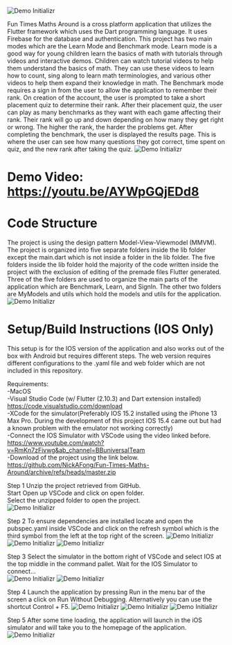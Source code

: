 ![Demo Initializr](GitHubImages/title.png)

Fun Times Maths Around is a cross platform application that utilizes the Flutter framework which uses the Dart programming language.  It uses Firebase for the database and authentication.  This project has two main modes which are the Learn Mode and Benchmark mode.  Learn mode is a good way for young children learn the basics of math with tutorials through videos and interactive demos. Children can watch tutorial videos to help them understand the basics of math. They can use these videos to learn how to count, sing along to learn math terminologies, and various other videos to help them expand their knowledge in math.  The Benchmark mode requires a sign in from the user to allow the application to remember their rank.  On creation of the account, the user is prompted to take a short placement quiz to determine their rank.  After their placement quiz, the user can play as many benchmarks as they want with each game affecting their rank.  Their rank will go up and down depending on how many they get right or wrong.  The higher the rank, the harder the problems get. After completing the benchmark, the user is displayed the results page.  This is where the user can see how many questions they got correct, time spent on quiz, and the new rank after taking the quiz.
![Demo Initializr](GitHubImages/2.png)


# Demo Video: https://youtu.be/AYWpGQjEDd8


# Code Structure
The project is using the design pattern Model-View-Viewmodel (MMVM).  The project is organized into five separate folders inside the lib folder except the main.dart which is not inside a folder in the lib folder.  The five folders inside the lib folder hold the majority of the code written inside the project with the exclusion of editing of the premade files Flutter generated.  Three of the five folders are used to organize the main parts of the application which are Benchmark, Learn, and SignIn.  The other two folders are MyModels and utils which hold the models and utils for the application.
![Demo Initializr](GitHubImages/1.png)


# Setup/Build Instructions (IOS Only)
This setup is for the IOS version of the application and also works out of the box with Android but requires different steps.  The web version requires different configurations to the .yaml file and web folder which are not included in this repository.

Requirements: <br/>
-MacOS <br/>
-Visual Studio Code (w/ Flutter (2.10.3) and Dart extension installed) <br/>
https://code.visualstudio.com/download <br/>
-XCode for the simulator(Preferably IOS 15.2 installed using the iPhone 13 Max Pro. During the development of this project IOS 15.4 came out but had a known problem with the emulator not working correctly) <br/>
-Connect the IOS Simulator with VSCode using the video linked before. <br/>
https://www.youtube.com/watch?v=RmKn7zFivwg&ab_channel=BBuniversalTeam <br/>
-Download of the project using the link below. <br/>
https://github.com/NickAFong/Fun-Times-Maths-Around/archive/refs/heads/master.zip


Step 1
Unzip the project retrieved from GitHub. <br/>
Start Open up VSCode and click on open folder. <br/>
Select the unzipped folder to open the project. <br/>
![Demo Initializr](GitHubImages/3.png)

Step 2
To ensure dependencies are installed locate and open the pubspec.yaml inside VSCode and click on the refresh symbol which is the third symbol from the left at the top right of the screen.
![Demo Initializr](GitHubImages/4.png)
![Demo Initializr](GitHubImages/5.png)
![Demo Initializr](GitHubImages/6.png)

Step 3
Select the simulator in the bottom right of VSCode and select IOS at the top middle in the command pallet.  Wait for the IOS Simulator to connect... <br/>
![Demo Initializr](GitHubImages/7.png)
![Demo Initializr](GitHubImages/9.png)

Step 4
Launch the application by pressing Run in the menu bar of the screen a click on Run Without Debugging.  Alternatively you can use the shortcut Control + F5.
![Demo Initializr](GitHubImages/10.png)
![Demo Initializr](GitHubImages/11.png)
![Demo Initializr](GitHubImages/12.png)

Step 5
After some time loading, the application will launch in the iOS simulator and will take you to the homepage of the application.
![Demo Initializr](GitHubImages/13.png)


